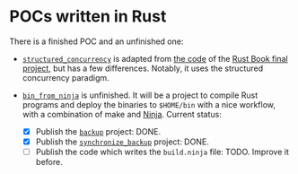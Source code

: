 
POCs written in Rust
====================

There is a finished POC and an unfinished one:

  - [`structured_concurrency`][] is adapted from [the code][] of the [Rust Book final project][],
    but has a few differences. Notably, it uses the structured concurrency paradigm.

  - [`bin_from_ninja`] is unfinished. It will be a project to compile Rust programs and deploy the
    binaries to `$HOME/bin` with a nice workflow, with a combination of make and [Ninja][].
    Current status:

    - [x] Publish the [`backup`][] project: DONE.
    - [x] Publish the [`synchronize_backup`][] project: DONE.
    - [ ] Publish the code which writes the `build.ninja` file: TODO. Improve it before.

[`structured_concurrency`]: ./structured_concurrency
[the code]: https://github.com/rust-lang/book/tree/8d3584f55fa7f70ee699016be7e895d35d0e9b27/listings/ch20-web-server/no-listing-07-final-code
[Rust Book final project]: https://doc.rust-lang.org/stable/book/ch20-00-final-project-a-web-server.html
[`bin_from_ninja`]: ./bin_from_ninja
[Ninja]: https://ninja-build.org/
[`backup`]: ./bin_from_ninja/backup
[`synchronize_backup`]: ./bin_from_ninja/synchronize_backup
